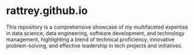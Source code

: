 # rattrey.github.io
This repository is a comprehensive showcase of my multifaceted expertise in data science, data engineering, software development, and technology management, highlighting a blend of technical proficiency, innovative problem-solving, and effective leadership in tech projects and initiatives.
